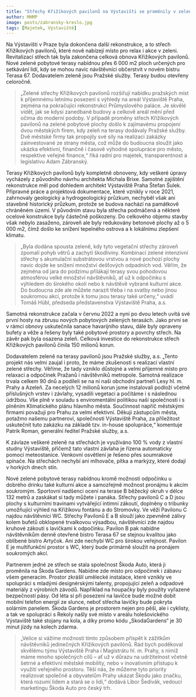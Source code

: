 ```yaml
---
title: "Střechy Křižíkových pavilonů na Výstavišti se proměnily v zelené pobytové terasy pro odpočinek, zábavu i akce"
author: MHMP
image: posts/zabransky-kreslo.jpg
tags: [Majetek, Výstaviště]
---
```

 
Na Výstavišti v Praze byla dokončena další rekonstrukce, a to střech Křižíkových pavilonů, které nově nabízejí místo pro relax i akce v zeleni. Revitalizací střech tak byla zakončena celková obnova Křižíkových pavilonů. Nové zelené pobytové terasy nabídnou přes 6 000 m2 ploch určených pro setkávání lidí, kdy se mohou navíc návštěvníci občerstvit v novém bistru Terasa 67. Dodavatelem zeleně jsou Pražské služby. Terasy budou otevřeny celoročně.

> „Zelené střechy Křižíkových pavilonů rozšiřují nabídku pražských míst k příjemnému letnímu posezení s výhledy na areál Výstaviště Praha, zejména na pokračující rekonstrukci Průmyslového paláce. Je skvělé vidět, jak se kdysi zanedbané budovy a celkově areál mění před očima do moderní podoby. V případě proměny střech Křižíkových pavilonů na zelené pobytové plochy došlo k zajímavému propojení dvou městských firem, kdy zeleň na terasy dodávaly Pražské služby. Dvě městské firmy tak propojily své síly na realizaci zakázky zainvestované ze strany města, což může do budoucna sloužit jako ukázka efektivní, finančně i časově výhodné spolupráce pro město, respektive veřejné finance,“ říká radní pro majetek, transparentnost a legislativu Adam Zábranský.  

Terasy Křižíkových pavilonů byly kompletně obnoveny, kdy veškeré úpravy vycházely z původního návrhu architekta Michala Brixe. Samotné zajištění rekonstrukce měl pod dohledem architekt Výstaviště Praha Štefan Šulek. Přípravné práce a projektová dokumentace, které vznikly v roce 2021, zahrnovaly geologický a hydrogeologický průzkum, nechyběl však ani stavebně historický průzkum, protože se budova nachází na památkově chráněném území. V původním stavu byla střecha podmáčená a některé ocelové konstrukce byly částečně poškozeny. Do celkového objemu stavby však nebylo zasaženo, zároveň ale byly redukovány betonové plochy až o 5 000 m2, čímž došlo ke snížení tepelného ostrova a k lokálnímu zlepšení klimatu.

> „Byla dodána spousta zeleně, kdy tyto vegetační střechy zároveň zpomalí pohyb větrů a zachytí škodliviny. Kombinací zelené intenzivní střechy s akumulační substrátovou vrstvou a nové pochozí plochy navíc dojde ke snížení množství dešťových odpadních vod. Věřím, že zejména od jara do podzimu přilákají terasy svou pohodovou atmosférou velké množství návštěvníků, ať už k odpočinku s výhledem do širokého okolí nebo k návštěvě vybrané kulturní akce. Do budoucna zde ale můžete narazit třeba i na svatby nebo jinou soukromou akci, protože k tomu jsou terasy také určeny,“ uvádí Tomáš Hübl, předseda představenstva Výstaviště Praha, a.s.

Samotná rekonstrukce začala v červnu 2022 a nyní po dvou letech uvítá své první hosty na zbrusu nových pobytových zelených terasách. Jako první se v rámci obnovy uskutečnila sanace havarijního stavu, dále byly opraveny bufety a věže a řešeny byly také pobytové prostory a povrchy střech. Na závěr pak byla osazena zeleň. Celková investice do rekonstrukce střech Křižíkových pavilonů činila 150 milionů korun. 

Dodavatelem zeleně na terasy pavilonů jsou Pražské služby, a.s. „Tento projekt nás velmi zaujal i proto, že máme zkušenosti s realizací vlastní zelené střechy. Věříme, že tady vzniklo důstojné a velmi příjemné místo pro relaxaci a odpočinek Pražanů i návštěvníků metropole. Samotná realizace trvala celkem 90 dnů a podíleli se na ní naši obchodní partneři Lesy hl. m. Prahy a Azeleň. Za necelých 12 milionů korun jsme instalovali podloží včetně příslušných vrstev i závlahy, vysadili vegetaci a počítáme i s následnou údržbou. Vše plně v souladu s enviromentální politikou naší společnosti i s plněním Klimatického plánu hlavního města. Součinnost napříč městskými firmami považuji pro Prahu za velmi efektivní. Děkuji zástupcům města, potažmo našemu partnerovi, společnosti Výstaviště Praha, za příležitost uskutečnit tuto zakázku na základě tzv. in-house spolupráce,“ komentuje Patrik Roman, generální ředitel Pražské služby, a.s.

K závlaze veškeré zeleně na střechách je využíváno 100 % vody z vlastní studny Výstaviště, přičemž tato vlastní závlaha je řízena automaticky pomocí meteostanice. Venkovní osvětlení je řešeno přes soumrakové spínače. Na střechách nechybí ani mlhovače, pítka a markýzy, které dodají v horkých dnech stín. 

Nové zelené pobytové terasy nabídnou kromě možnosti odpočinku u dobrého drinku také kulturní akce a samozřejmě možnost pronájmu k akcím soukromým. Sportovní nadšenci ocení na terase B běžecký okruh v délce 132 metrů a zaskákat si tady můžete i panáka. Střechy pavilonů C a D jsou plochy s kulturními travinami vytvářející intimní zákoutí, doplněny o tribunky umožňující výhled na Křižíkovu fontánu a do Stromovky. Ve věži Pavilonu C najdou návštěvníci WC. Střechy Pavilonů E a B slouží jako zpevněné zálivy kolem bufetů obklopené trvalkovou výsadbou, návštěvníci zde najdou kruhové zákoutí s lavičkami k odpočinku. Pavilon B pak nabídne návštěvníkům denně otevřené bistro Terasa 67 se stejnou kvalitou jako oblíbené bistro Artyčok. Ani zde nechybí WC pro širokou veřejnost. Pavilon E je multifunkční prostor s WC, který bude primárně sloužit na pronájem soukromých akcí.

Partnerem jedné ze střech se stala společnost Škoda Auto, která ji proměnila na Škoda Gardens. Nabídne zde místo pro odpočinek i zábavu všem generacím. Prostor zkrášlí umělecké instalace, které vznikly ve spolupráci s mladými designérskými talenty, propojující zeleň a odpadové materiály z výrobních závodů. Například na houpačky byly použity vyřazené bezpečností pásy. Od léta si při posezení na lavičce bude možné dobít mobilní telefon energií ze slunce, neboť střecha lavičky bude pokryta solárním panelem. Škoda Gardens je prostorem nejen pro pěší, ale i cyklisty, a tak ve spolupráci s Rekoly našly své místo v areálu holešovického Výstaviště také stojany na kola, a díky promo kódu „SkodaGardens“ je 30 minut jízdy na kolech zdarma.

> „Velice si vážíme možnosti tímto způsobem přispět k zážitkům návštěvníků jedinečných Křižíkových pavilónů. Rád bych poděkoval skvělému týmu Výstaviště Praha i Magistrátu hl. m. Prahy, s nimiž máme mnoho společných cílů – ať už v důrazu na udržitelnost včetně šetrné a efektivní městské mobility, nebo v inovativním přístupu k využití veřejného prostoru. Těší nás, že můžeme tyto priority realizovat společně a obyvatelům Prahy ukázat Škodu jako značku, která rozumí lidem a stará se o lidi,“ dodává Libor Šedivák, vedoucí marketingu Škoda Auto pro český trh.
